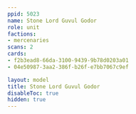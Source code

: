 ```yaml
---
ppid: 5023
name: Stone Lord Guvul Godor
role: unit
factions:
- mercenaries
scans: 2
cards:
- f2b3ead8-66da-3100-9439-9b78d0203a01
- 04e50987-3aa2-386f-b26f-e7bb7067c9ef

layout: model
title: Stone Lord Guvul Godor
disableToc: true
hidden: true
---
```

